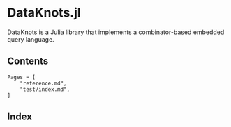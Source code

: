 # DataKnots.jl

DataKnots is a Julia library that implements a combinator-based embedded query
language.


## Contents

```@contents
Pages = [
    "reference.md",
    "test/index.md",
]
```


## Index

```@index
```

